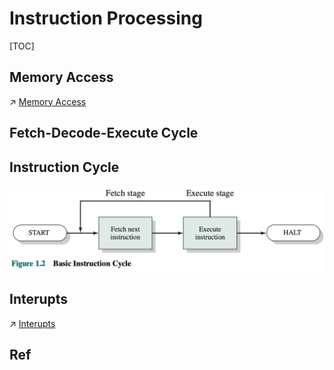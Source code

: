 # Instruction Processing

[TOC]



## Memory Access
↗ [Memory Access](Memory%20Access.md)


## Fetch-Decode-Execute Cycle



## Instruction Cycle
![](../../../../../../../Assets/Pics/Screenshot%202023-03-03%20at%209.05.51%20AM.png)




## Interupts
↗ [Interupts](Interupts.md)



## Ref
